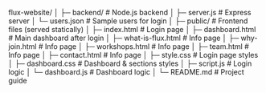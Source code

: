 flux-website/
│
├─ backend/ # Node.js backend
│ ├─ server.js # Express server
│ └─ users.json # Sample users for login
│
├─ public/ # Frontend files (served statically)
│ ├─ index.html # Login page
│ ├─ dashboard.html # Main dashboard after login
│ ├─ what-is-flux.html # Info page
│ ├─ why-join.html # Info page
│ ├─ workshops.html # Info page
│ ├─ team.html # Info page
│ ├─ contact.html # Info page
│ ├─ style.css # Login page styles
│ ├─ dashboard.css # Dashboard & sections styles
│ ├─ script.js # Login logic
│ └─ dashboard.js # Dashboard logic
│
└─ README.md # Project guide
